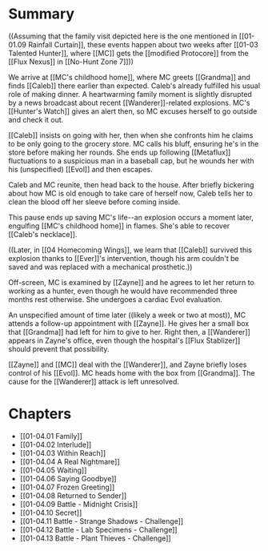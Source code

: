# Summary

((Assuming that the family visit depicted here is the one mentioned in [[01-01.09 Rainfall Curtain]], these events happen about two weeks after [[01-03 Talented Hunter]], where [[MC]] gets the [[modified Protocore]] from the [[Flux Nexus]] in [[No-Hunt Zone 7]]))

We arrive at [[MC's childhood home]], where MC greets [[Grandma]] and finds [[Caleb]] there earlier than expected. Caleb's already fulfilled his usual role of making dinner. A heartwarming family moment is slightly disrupted by a news broadcast about recent [[Wanderer]]-related explosions. MC's [[Hunter's Watch]] gives an alert then, so MC excuses herself to go outside and check it out.

[[Caleb]] insists on going with her, then when she confronts him he claims to be only going to the grocery store. MC calls his bluff, ensuring he's in the store before making her rounds. She ends up following [[Metaflux]] fluctuations to a suspicious man in a baseball cap, but he wounds her with his (unspecified) [[Evol]] and then escapes.

Caleb and MC reunite, then head back to the house. After briefly bickering about how MC is old enough to take care of herself now, Caleb tells her to clean the blood off her sleeve before coming inside.

This pause ends up saving MC's life--an explosion occurs a moment later, engulfing [[MC's childhood home]] in flames. She's able to recover [[Caleb's necklace]].

((Later, in [[04 Homecoming Wings]], we learn that [[Caleb]] survived this explosion thanks to [[Ever]]'s intervention, though his arm couldn't be saved and was replaced with a mechanical prosthetic.))

Off-screen, MC is examined by [[Zayne]] and he agrees to let her return to working as a hunter, even though he would have recommended three months rest otherwise. She undergoes a cardiac Evol evaluation.

An unspecified amount of time later ((likely a week or two at most)), MC attends a follow-up appointment with [[Zayne]]. He gives her a small box that [[Grandma]] had left for him to give to her. Right then, a [[Wanderer]] appears in Zayne's office, even though the hospital's [[Flux Stablizer]] should prevent that possibility.

[[Zayne]] and [[MC]] deal with the [[Wanderer]], and Zayne briefly loses control of his [[Evol]]. MC heads home with the box from [[Grandma]]. The cause for the [[Wanderer]] attack is left unresolved.
# Chapters
* [[01-04.01 Family]]
* [[01-04.02 Interlude]]
* [[01-04.03 Within Reach]]
* [[01-04.04 A Real Nightmare]]
* [[01-04.05 Waiting]]
* [[01-04.06 Saying Goodbye]]
* [[01-04.07 Frozen Greeting]]
* [[01-04.08 Returned to Sender]]
* [[01-04.09 Battle - Midnight Crisis]]
* [[01-04.10 Secret]]
* [[01-04.11 Battle - Strange Shadows - Challenge]]
* [[01-04.12 Battle - Lab Specimens - Challenge]]
* [[01-04.13 Battle - Plant Thieves - Challenge]]